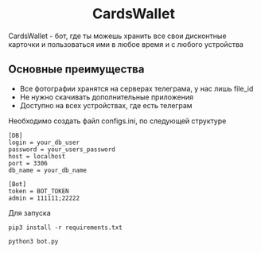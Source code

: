 <h1 align="center">CardsWallet</h1>

<p>CardsWallet - бот, где ты можешь хранить все свои дисконтные карточки и пользоваться ими в любое время и с любого устройства</p>

<h2>Основные преимущества</h2>

<ul>
    <li>Все фотографии хранятся на серверах телеграма, у нас лишь file_id</li>
    <li>Не нужно скачивать дополнительные приложения</li>
    <li>Доступно на всех устройствах, где есть телеграм</li>
</ul>

Необходимо создать файл configs.ini, по следующей структуре

```
[DB]
login = your_db_user
password = your_users_password
host = localhost
port = 3306
db_name = your_db_name

[Bot]
token = BOT_TOKEN
admin = 111111;22222
```

Для запуска

```
pip3 install -r requirements.txt

python3 bot.py
```

